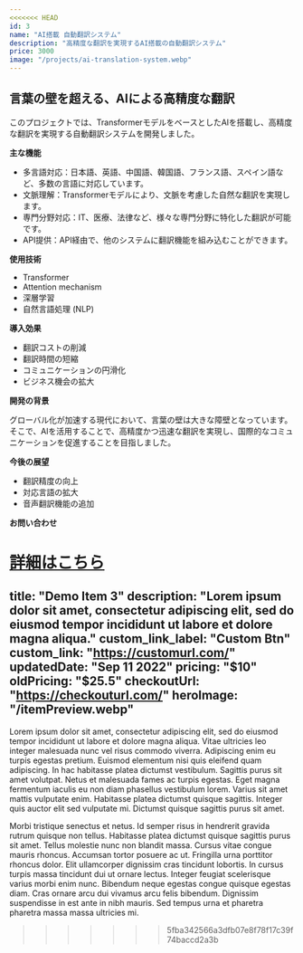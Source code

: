 ```yaml
---
<<<<<<< HEAD
id: 3
name: "AI搭載 自動翻訳システム"
description: "高精度な翻訳を実現するAI搭載の自動翻訳システム"
price: 3000
image: "/projects/ai-translation-system.webp" 
---
```


## 言葉の壁を超える、AIによる高精度な翻訳

このプロジェクトでは、TransformerモデルをベースとしたAIを搭載し、高精度な翻訳を実現する自動翻訳システムを開発しました。

**主な機能**

- 多言語対応：日本語、英語、中国語、韓国語、フランス語、スペイン語など、多数の言語に対応しています。
- 文脈理解：Transformerモデルにより、文脈を考慮した自然な翻訳を実現します。
- 専門分野対応：IT、医療、法律など、様々な専門分野に特化した翻訳が可能です。
- API提供：API経由で、他のシステムに翻訳機能を組み込むことができます。

**使用技術**

- Transformer
- Attention mechanism
- 深層学習
- 自然言語処理 (NLP)

**導入効果**

- 翻訳コストの削減
- 翻訳時間の短縮
- コミュニケーションの円滑化
- ビジネス機会の拡大

**開発の背景**

グローバル化が加速する現代において、言葉の壁は大きな障壁となっています。そこで、AIを活用することで、高精度かつ迅速な翻訳を実現し、国際的なコミュニケーションを促進することを目指しました。

**今後の展望**

- 翻訳精度の向上
- 対応言語の拡大
- 音声翻訳機能の追加


**お問い合わせ**

[詳細はこちら](/contact)
=======
title: "Demo Item 3"
description: "Lorem ipsum dolor sit amet, consectetur adipiscing elit, sed do eiusmod tempor incididunt ut labore et dolore magna aliqua."
custom_link_label: "Custom Btn"
custom_link: "https://customurl.com/"
updatedDate: "Sep 11 2022"
pricing: "$10"
oldPricing: "$25.5"
checkoutUrl: "https://checkouturl.com/"
heroImage: "/itemPreview.webp"
---

Lorem ipsum dolor sit amet, consectetur adipiscing elit, sed do eiusmod tempor incididunt ut labore et dolore magna aliqua. Vitae ultricies leo integer malesuada nunc vel risus commodo viverra. Adipiscing enim eu turpis egestas pretium. Euismod elementum nisi quis eleifend quam adipiscing. In hac habitasse platea dictumst vestibulum. Sagittis purus sit amet volutpat. Netus et malesuada fames ac turpis egestas. Eget magna fermentum iaculis eu non diam phasellus vestibulum lorem. Varius sit amet mattis vulputate enim. Habitasse platea dictumst quisque sagittis. Integer quis auctor elit sed vulputate mi. Dictumst quisque sagittis purus sit amet.

Morbi tristique senectus et netus. Id semper risus in hendrerit gravida rutrum quisque non tellus. Habitasse platea dictumst quisque sagittis purus sit amet. Tellus molestie nunc non blandit massa. Cursus vitae congue mauris rhoncus. Accumsan tortor posuere ac ut. Fringilla urna porttitor rhoncus dolor. Elit ullamcorper dignissim cras tincidunt lobortis. In cursus turpis massa tincidunt dui ut ornare lectus. Integer feugiat scelerisque varius morbi enim nunc. Bibendum neque egestas congue quisque egestas diam. Cras ornare arcu dui vivamus arcu felis bibendum. Dignissim suspendisse in est ante in nibh mauris. Sed tempus urna et pharetra pharetra massa massa ultricies mi.
>>>>>>> 5fba342566a3dfb07e8f78f17c39f74baccd2a3b
